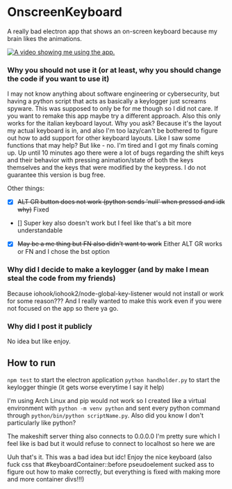 # OnscreenKeyboard
A really bad electron app that shows an on-screen keyboard because my brain likes the animations.

[![A video showing me using the app.](ONSCREENTEST.gif)](ONSCREENTEST.gif)

### Why you should not use it (or at least, why you should change the code if you want to use it)
I may not know anything about software engineering or cybersecurity, but having a python script that acts as basically a keylogger just screams spyware.
This was supposed to only be for me though so I did not care. If you want to remake this app maybe try a different approach.
Also this only works for the italian keyboard layout. Why you ask? Because it's the layout my actual keyboard is in, and also I'm too lazy/can't be bothered to figure out how to add support for other keyboard layouts. Like I saw some functions that may help? But like - no. I'm tired and I got my finals coming up.
Up until 10 minutes ago there were a lot of bugs regarding the shift keys and their behavior with pressing animation/state of both the keys themselves and the keys that were modified by the keypress. I do not guarantee this version is bug free.

Other things:
- [x] ~~ALT GR button does not work (python sends 'null' when pressed and idk why)~~ Fixed
- [] Super key also doesn't work but I feel like that's a bit more understandable
- [x] ~~May be a me thing but FN also didn't want to work~~ Either ALT GR works or FN and I chose the bst option

### Why did I decide to make a keylogger (and by make I mean steal the code from my friends)
Because iohook/iohook2/node-global-key-listener would not install or work for some reason??? And I really wanted to make this work even if you were not focused on the app so there ya go.

### Why did I post it publicly
No idea but like enjoy.

## How to run
`npm test` to start the electron application
`python handholder.py` to start the keylogger thingie (it gets worse everytime I say it help)

I'm using Arch Linux and pip would not work so I created like a virtual environment with `python -m venv python` and sent every python command through `python/bin/python scriptName.py`. Also did you know I don't particularly like python?

The makeshift server thing also connects to 0.0.0.0 I'm pretty sure which I feel like is bad but it would refuse to connect to localhost so here we are

Uuh that's it. This was a bad idea but idc! Enjoy the nice keyboard (also fuck css that #keyboardContainer::before pseudoelement sucked ass to figure out how to make correctly, but everything is fixed with making more and more container divs!!!)
